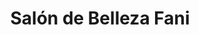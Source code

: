 ---
title: "Salón de Belleza Fani"
url: /aldeamayor-de-san-martin/salon-de-belleza-fani/
shop: Friseur
---